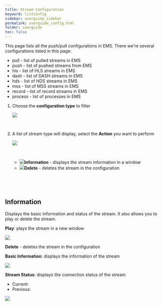 ```yaml
---
title: Stream Configuration
keyword: listconfig
sidebar: userguide_sidebar
permalink: userguide_config.html
folder: userguide
toc: false
---
```




This page lists all the push/pull configurations in EMS. There we're several configurations listed in this page: 

- pull - list of pulled streams in EMS
- push - list of pushed streams from EMS
- hls - list of HLS streams in EMS
- dash - list of DASH streams in EMS
- hds - list of HDS streams in EMS
- mss - list of MSS streams in EMS
- record - list of record streams in EMS
- process - list of processes in EMS



1. Choose the **configuration type** to filter

   ![](../images/userguide/Config_filter.jpg)

   ​

2. A list of stream type will display, select the **Action** you want to perform

   ![](../images/userguide/Config_filtered.JPG)

   ​

   - ![](./assets/Config_info.JPG)**Information** - displays the stream information in a window
   - ![](./assets/VOD_delete.JPG)**Delete** - deletes the stream in the configuration

   ​

   ​

## Information

Displays the basic information and status of the stream. It also allows you to play or delete the stream.

**Play**:  plays the stream in a new window

![](../images/userguide/Config_playstream.jpg)



**Delete** - deletes the stream in the configuration



**Basic Information**: displays the information of the stream 

![](../images/userguide/Config_basicinfo.jpg)



**Stream Status**: displays the connection status of the stream

- Current:
- Previous:

![](../images/userguide/Config_status.jpg)

